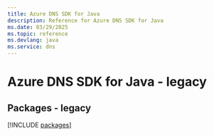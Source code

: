 ```yaml
---
title: Azure DNS SDK for Java
description: Reference for Azure DNS SDK for Java
ms.date: 03/29/2025
ms.topic: reference
ms.devlang: java
ms.service: dns
---
```

# Azure DNS SDK for Java - legacy
## Packages - legacy
[!INCLUDE [packages](dns-index.md)]